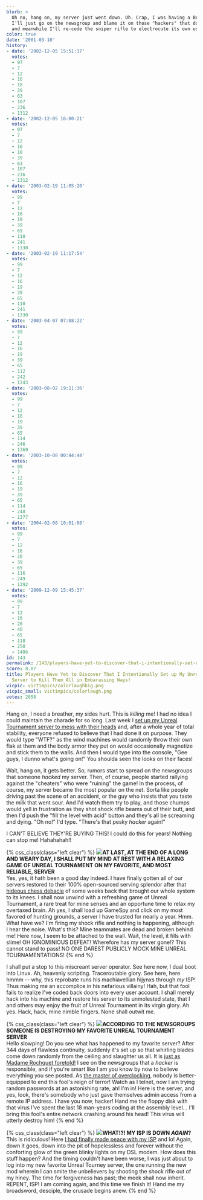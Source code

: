 ```yaml
---
blurb: >
  Oh no, hang on, my server just went down. Oh. Crap, I was having a BLAST. Ah well,
  I'll just go on the newsgroup and blame it on those "hackers" that don't exist,
  and meanwhile I'll re-code the sniper rifle to electrocute its own user.
color: true
date: '2001-03-10'
history:
- date: '2002-12-05 15:51:17'
  votes:
  - 97
  - 7
  - 12
  - 16
  - 18
  - 39
  - 63
  - 107
  - 236
  - 1312
- date: '2002-12-05 16:00:21'
  votes:
  - 97
  - 7
  - 12
  - 16
  - 18
  - 39
  - 63
  - 107
  - 236
  - 1312
- date: '2003-02-19 11:05:20'
  votes:
  - 99
  - 7
  - 12
  - 16
  - 19
  - 39
  - 65
  - 110
  - 241
  - 1330
- date: '2003-02-19 11:17:54'
  votes:
  - 99
  - 7
  - 12
  - 16
  - 19
  - 39
  - 65
  - 110
  - 241
  - 1330
- date: '2003-04-07 07:08:22'
  votes:
  - 99
  - 7
  - 12
  - 16
  - 19
  - 39
  - 65
  - 112
  - 242
  - 1343
- date: '2003-08-02 19:11:36'
  votes:
  - 99
  - 7
  - 12
  - 16
  - 19
  - 39
  - 65
  - 114
  - 246
  - 1369
- date: '2003-10-08 00:44:44'
  votes:
  - 99
  - 7
  - 12
  - 16
  - 19
  - 39
  - 65
  - 114
  - 248
  - 1377
- date: '2004-02-08 10:01:08'
  votes:
  - 99
  - 7
  - 12
  - 16
  - 20
  - 39
  - 65
  - 116
  - 249
  - 1392
- date: '2009-12-09 15:45:37'
  votes:
  - 99
  - 7
  - 12
  - 16
  - 20
  - 40
  - 65
  - 118
  - 250
  - 1406
id: 143
permalink: /143/players-have-yet-to-discover-that-i-intentionally-set-up-my-unreal-tournament-server-to-kill-them-all-in-embarassing-ways/
score: 8.87
title: Players Have Yet to Discover That I Intentionally Set up My Unreal Tournament
  Server to Kill Them All in Embarassing Ways!
vicpic: victimpics/colorlaughbig.png
vicpic_small: victimpics/colorlaugh.png
votes: 2058
---
```


Hang on, I need a breather, my sides hurt. This is *killing* me! I had
no idea I could maintain the charade for so long. Last week I [set up my
Unreal Tournament server to mess with their heads](@/victim/135.md)
and, after a whole year of total stability, everyone refused to believe
that I had done it on purpose. They would type "WTF?" as the wind
machines would randomly throw their own flak at them and the body armor
they put on would occasionally magnetize and stick them to the walls.
And then I would type into the console, "Gee guys, I dunno what's going
on!" You shoulda seen the looks on their faces!

Wait, hang on, it gets better. So, rumors start to spread on the
newsgroups that someone *hacked* my server. Then, of course, people
started rallying against the "cheaters" who were "ruining" the game! In
the process, of course, my server became the most popular on the net.
Sorta like people driving past the scene of an accident, or the guy who
insists that you taste the milk that went sour. And I'd watch them try
to play, and those chumps would yell in frustration as they shot shock
rifle beams out of their butt, and then I'd push the "fill the level
with acid" button and they's all be screaming and dying. "Oh no!" I'd
type. "There's that pesky *hacker* again!"

I CAN'T BELIEVE THEY'RE BUYING THIS! I could do this for years! Nothing
can stop me! Hahahahah!!

{% css_class(class="left clear") %}
[![](/img/victimpics/colorwizard.png)](@/victim/119.md)**AT LAST, AT
THE END OF A LONG AND WEARY DAY, I SHALL PUT MY MIND AT REST WITH A
RELAXING GAME OF UNREAL TOURNAMENT ON MY FAVORITE, AND MOST RELIABLE,
SERVER**  
 Yes, yes, it hath been a good day indeed. I have finally gotten all of
our servers restored to their 100% open-sourced serving splendor after
that [hideous chess debacle](@/victim/119.md) of some weeks back that
brought our whole system to its knees. I shall now unwind with a
refreshing game of Unreal Tournament, a rare treat for mine senses and
an opportune time to relax my overtaxed brain. Ah yes, I shall load up
GameSpy and click on my most favored of hunting grounds, a server I have
trusted for nearly a year. Hmm. What have we? I'm firing my shock rifle
and nothing is happening, although I hear the noise. What's this? Mine
teammates are dead and broken behind me! Here now, I seem to be attached
to the wall. Wait, the level, it fills with slime! OH IGNOMINIOUS
DEFEAT! Wherefore has my server gone!? This cannot stand to pass! NO ONE
DAREST PUBLICLY MOCK MINE UNREAL TOURNAMENTATIONS!
{% end %}

I shall put a stop to this miscreant server operator. See here now, I
dual boot into Linux. Ah, heavenly scripting. Traceroutable glory. See
here, here hmmm -- why, this reprobate runs his machiavellian hijynxs
through *my* ISP! Thus making me an accomplice in his nefarious
villainy! Hah, but that fool fails to realize I've coded back doors into
every user account. I shall merely hack into his machine and restore his
server to its unmolested state, that I and others may enjoy the fruit of
Unreal Tournament in its virgin glory. Ah yes. Hack, hack, mine nimble
fingers. None shall outwit me.

{% css_class(class="left clear") %}
[![](/img/victimpics/colorappliances.png)](@/victim/34.md)**ACCORDING
TO THE NEWSGROUPS SOMEONE IS DESTROYING MY FAVORITE UNREAL TOURNAMENT
SERVER**  
 Hello slowping! Do you see what has happened to my favorite server?
After 344 days of flawless continuity, suddenly it's set up so that
whirling blades come down randomly from the ceiling and slaughter us
all. It is [just as Madame Rochquet foretold!](@/victim/139.md) I see
on the newsgroups that a *hacker* is responsible, and if you're smart
like I am you know by now to believe everything you see posted. As [the
master of overclocking](@/victim/34.md), nobody is better-equipped to
end this fool's reign of terror! Watch as I telnet, now I am trying
random passwords at an astonishing rate, ah! I'm in! Here is the server,
and yes, look, there's somebody who just gave themselves admin access
from a remote IP address. I have you now, hacker! Hand me the floppy
disk with that virus I've spent the last 18 man-years coding at the
assembly level... I'll bring this fool's entire network crashing around
his head! This virus will utterly destroy him!
{% end %}

{% css_class(class="left clear") %}
[![](/img/victimpics/colorwoeisp.png)](@/victim/52.md)**WHAT!?! MY ISP
IS DOWN *AGAIN*?**  
 This is ridiculous! Here [I had finally made peace with my
ISP](@/victim/80.md) and lo! Again, down it goes, down into the pit
of hopelessless and forever without the conforting glow of the green
blinky lights on my DSL modem. How does this stuff happen? And the
timing couldn't have been worse, I was just about to log into my new
favorite Unreal Tourney server, the one running the new mod wherein I
can smite the unbelievers by shooting the shock rifle out of my hiney.
The time for forgiveness has past; the meek shall now inherit. REPENT,
ISP! I am coming again, and this time we finish it! Hand me my
broadsword, desciple, the crusade begins anew.
{% end %}
